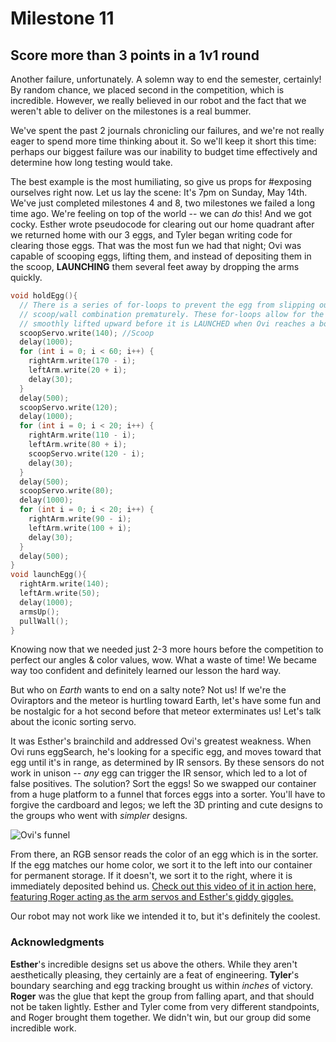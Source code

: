 # Milestone 11

## Score more than 3 points in a 1v1 round

Another failure, unfortunately. A solemn way to end the semester, certainly! By random chance, we placed second in the competition, which is incredible. However, we really believed in our robot and the fact that we weren't able to deliver on the milestones is a real bummer. 

We've spent the past 2 journals chronicling our failures, and we're not really eager to spend more time thinking about it. So we'll keep it short this time: perhaps our biggest failure was our inability to budget time effectively and determine how long testing would take. 

The best example is the most humiliating, so give us props for #exposing ourselves right now. Let us lay the scene: It's 7pm on Sunday, May 14th. We've just completed milestones 4 and 8, two milestones we failed a long time ago. We're feeling on top of the world -- we can _do_ this! And we got cocky. Esther wrote pseudocode for clearing out our home quadrant after we returned home with our 3 eggs, and Tyler began writing code for clearing those eggs. That was the most fun we had that night; Ovi was capable of scooping eggs, lifting them, and instead of depositing them in the scoop, **LAUNCHING** them several feet away by dropping the arms quickly.

``` C
void holdEgg(){
  // There is a series of for-loops to prevent the egg from slipping out of the 
  // scoop/wall combination prematurely. These for-loops allow for the egg to be
  // smoothly lifted upward before it is LAUNCHED when Ovi reaches a boder
  scoopServo.write(140); //Scoop
  delay(1000);
  for (int i = 0; i < 60; i++) {
    rightArm.write(170 - i);
    leftArm.write(20 + i);
    delay(30);
  }
  delay(500);
  scoopServo.write(120);
  delay(1000);
  for (int i = 0; i < 20; i++) {
    rightArm.write(110 - i);
    leftArm.write(80 + i);
    scoopServo.write(120 - i);
    delay(30);
  }
  delay(500);
  scoopServo.write(80);
  delay(1000);
  for (int i = 0; i < 20; i++) {
    rightArm.write(90 - i);
    leftArm.write(100 + i);
    delay(30);
  }
  delay(500);
}
void launchEgg(){
  rightArm.write(140);
  leftArm.write(50);
  delay(1000);
  armsUp();
  pullWall();
}
```

Knowing now that we needed just 2-3 more hours before the competition to perfect our angles & color values, wow. What a waste of time! We became way too confident and definitely learned our lesson the hard way. 

But who on _Earth_ wants to end on a salty note? Not us! If we're the Oviraptors and the meteor is hurtling toward Earth, let's have some fun and be nostalgic for a hot second before that meteor exterminates us! Let's talk about the iconic sorting servo. 

It was Esther's brainchild and addressed Ovi's greatest weakness. When Ovi runs eggSearch, he's looking for a specific egg, and moves toward that egg until it's in range, as determined by IR sensors. By these sensors do not work in unison -- _any_ egg can trigger the IR sensor, which led to a lot of false positives. The solution? Sort the eggs! So we swapped our container from a huge platform to a funnel that forces eggs into a sorter. You'll have to forgive the cardboard and legos; we left the 3D printing and cute designs to the groups who went with _simpler_ designs. 

![Ovi's funnel](http://i38.photobucket.com/albums/e114/tykugler/IMG_3571_zps431nliui.jpg)

From there, an RGB sensor reads the color of an egg which is in the sorter. If the egg matches our home color, we sort it to the left into our container for permanent storage. If it doesn't, we sort it to the right, where it is immediately deposited behind us. [Check out this video of it in action here, featuring Roger acting as the arm servos and Esther's giddy giggles.](https://vimeo.com/217432850)

Our robot may not work like we intended it to, but it's definitely the coolest. 

### Acknowledgments
**Esther**'s incredible designs set us above the others. While they aren't aesthetically pleasing, they certainly are a feat of engineering. **Tyler**'s boundary searching and egg tracking brought us within _inches_ of victory. **Roger** was the glue that kept the group from falling apart, and that should not be taken lightly. Esther and Tyler come from very different standpoints, and Roger brought them together. We didn't win, but our group did some incredible work.
